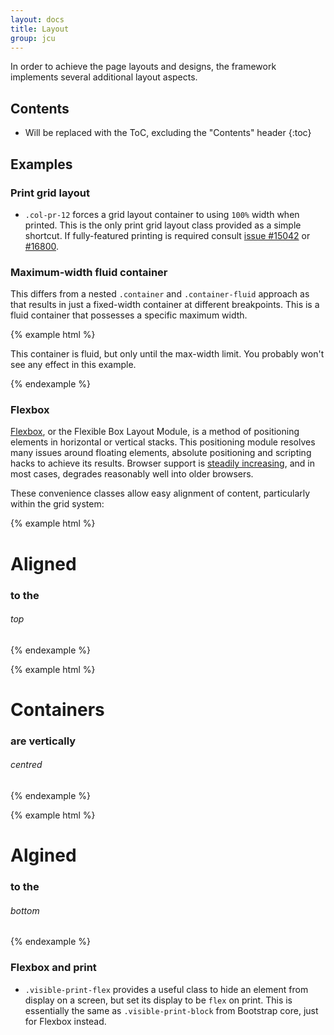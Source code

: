 ```yaml
---
layout: docs
title: Layout
group: jcu
---
```


In order to achieve the page layouts and designs, the framework implements
several additional layout aspects.

## Contents

* Will be replaced with the ToC, excluding the "Contents" header
{:toc}

## Examples

### Print grid layout

* `.col-pr-12` forces a grid layout container to using `100%` width when
  printed. This is the only print grid layout class provided as a simple
  shortcut.  If fully-featured printing is required consult [issue
  #15042](https://github.com/twbs/bootstrap/issues/15042) or
  [#16800](https://github.com/twbs/bootstrap/issues/16800).

### Maximum-width fluid container

This differs from a nested `.container` and `.container-fluid` approach as that
results in just a fixed-width container at different breakpoints.  This is a
fluid container that possesses a specific maximum width.

{% example html %}
<div class="container-fluid container-fluid-max-width">
  <p>This container is fluid, but only until the max-width limit.  You probably
  won't see any effect in this example.</p>
</div>
{% endexample %}


### Flexbox

[Flexbox](https://developer.mozilla.org/en-US/docs/Web/CSS/CSS_Flexible_Box_Layout),
or the Flexible Box Layout Module, is a method of positioning elements
in horizontal or vertical stacks.  This positioning module resolves many issues
around floating elements, absolute positioning and scripting hacks to achieve
its results.  Browser support is [steadily
increasing](http://caniuse.com/#search=flexbox), and in most cases, degrades
reasonably well into older browsers.

These convenience classes allow easy alignment of content, particularly within
the grid system:

{% example html %}
<div class="row flex-items-start">
  <div class="col-xs-4 jcu-bg-black"><h1>Aligned</h1></div>
  <div class="col-xs-4 jcu-bg-blue"><h3>to the</h3></div>
  <div class="col-xs-4 jcu-bg-green"><h6>top</h6></div>
</div>
{% endexample %}

{% example html %}
<div class="row flex-items-center">
  <div class="col-xs-4 jcu-bg-black"><h1>Containers</h1></div>
  <div class="col-xs-4 jcu-bg-blue"><h3>are vertically</h3></div>
  <div class="col-xs-4 jcu-bg-green"><h6>centred</h6></div>
</div>
{% endexample %}

{% example html %}
<div class="row flex-items-end">
  <div class="col-xs-4 jcu-bg-black"><h1>Algined</h1></div>
  <div class="col-xs-4 jcu-bg-blue"><h3>to the</h3></div>
  <div class="col-xs-4 jcu-bg-green"><h6>bottom</h6></div>
</div>
{% endexample %}

### Flexbox and print

* `.visible-print-flex` provides a useful class to hide an element from display
  on a screen, but set its display to be `flex` on print.  This is essentially
  the same as `.visible-print-block` from Bootstrap core, just for Flexbox
  instead.
